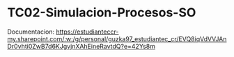 # TC02-Simulacion-Procesos-SO


Documentacion: https://estudianteccr-my.sharepoint.com/:w:/g/personal/guzka97_estudiantec_cr/EVQ8iqVdVVJAnDr0vhti0ZwB7d6KJgvjnXAhEineRavtdQ?e=42Ys8m 